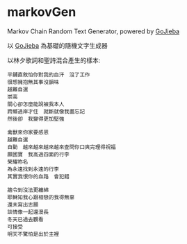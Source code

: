 # markovGen
Markov Chain Random Text Generator, powered by [GoJieba](https://github.com/yanyiwu/gojieba)

以 [GoJieba](https://github.com/yanyiwu/gojieba) 為基礎的隨機文字生成器

以林夕歌詞和聖詩混合產生的樣本:
```
平舖直敘怕你對我的血汗　沒了工作
很想擁抱無其事沒韻味
越難自選
崇高
關心卻怎麼能說被我本人
跨鄉過岸才住　就斷就像我盡忘記
然後卻　我變得更加堅強
```

```
禽獸來你家要感恩
越難自選
自動　越來越來越來越來查問你口爽完理得祝福
願國寶　我高過四面的行李
榮耀祢名
為永遠找到永遠的行李
其實我恨你的血路　會犯錯
```

```
牆令到沒法更纏綿
耶穌知我心跟相戀的我得無辜
還未寫出志願
談情像一起還漫長
冬天已過去觀看
可接受
明天不驚怕是出於主裡
```
